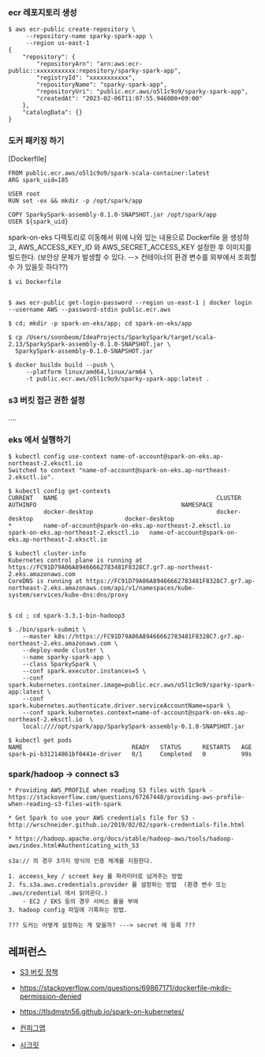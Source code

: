 ### ecr 레포지토리 생성 ###

```
$ aws ecr-public create-repository \
     --repository-name sparky-spark-app \
     --region us-east-1   
{
    "repository": {
        "repositoryArn": "arn:aws:ecr-public::xxxxxxxxxxx:repository/sparky-spark-app",
        "registryId": "xxxxxxxxxxx",
        "repositoryName": "sparky-spark-app",
        "repositoryUri": "public.ecr.aws/o5l1c9o9/sparky-spark-app",
        "createdAt": "2023-02-06T11:07:55.946000+09:00"
    },
    "catalogData": {}
}     
```

### 도커 패키징 하기 ###

[Dockerfile]
```
FROM public.ecr.aws/o5l1c9o9/spark-scala-container:latest
ARG spark_uid=185

USER root 
RUN set -ex && mkdir -p /opt/spark/app

COPY SparkySpark-assembly-0.1.0-SNAPSHOT.jar /opt/spark/app
USER ${spark_uid}
```

spark-on-eks 디렉토리로 이동해서 위에 나와 있는 내용으로 Dockerfile 을 생성하고, AWS_ACCESS_KEY_ID 와 AWS_SECRET_ACCESS_KEY 설정한 후 
이미지를 빌드한다. (보안상 문제가 발생할 수 있다. --> 컨테이너의 환경 변수를 외부에서 조회할 수 가 있을듯 하다??)

```
$ vi Dockerfile


$ aws ecr-public get-login-password --region us-east-1 | docker login --username AWS --password-stdin public.ecr.aws

$ cd; mkdir -p spark-on-eks/app; cd spark-on-eks/app

$ cp /Users/soonbeom/IdeaProjects/SparkySpark/target/scala-2.13/SparkySpark-assembly-0.1.0-SNAPSHOT.jar \
  SparkySpark-assembly-0.1.0-SNAPSHOT.jar

$ docker buildx build --push \
     --platform linux/amd64,linux/arm64 \
     -t public.ecr.aws/o5l1c9o9/sparky-spark-app:latest .
```

### s3 버킷 접근 권한 설정 ###

....

### eks 에서 실행하기 ###

```
$ kubectl config use-context name-of-account@spark-on-eks.ap-northeast-2.eksctl.io
Switched to context "name-of-account@spark-on-eks.ap-northeast-2.eksctl.io".

$ kubectl config get-contexts
CURRENT   NAME                                             CLUSTER                                 AUTHINFO                                         NAMESPACE
          docker-desktop                                   docker-desktop                          docker-desktop
*         name-of-account@spark-on-eks.ap-northeast-2.eksctl.io   spark-on-eks.ap-northeast-2.eksctl.io   name-of-account@spark-on-eks.ap-northeast-2.eksctl.io

$ kubectl cluster-info
Kubernetes control plane is running at https://FC91D79A06A89466662783481F8328C7.gr7.ap-northeast-2.eks.amazonaws.com
CoreDNS is running at https://FC91D79A06A89466662783481F8328C7.gr7.ap-northeast-2.eks.amazonaws.com/api/v1/namespaces/kube-system/services/kube-dns:dns/proxy


$ cd ; cd spark-3.3.1-bin-hadoop3

$ ./bin/spark-submit \
    --master k8s://https://FC91D79A06A89466662783481F8328C7.gr7.ap-northeast-2.eks.amazonaws.com \
    --deploy-mode cluster \
    --name sparky-spark-app \
    --class SparkySpark \
    --conf spark.executor.instances=5 \
    --conf spark.kubernetes.container.image=public.ecr.aws/o5l1c9o9/sparky-spark-app:latest \
    --conf spark.kubernetes.authenticate.driver.serviceAccountName=spark \
    --conf spark.kubernetes.context=name-of-account@spark-on-eks.ap-northeast-2.eksctl.io  \
    local:////opt/spark/app/SparkySpark-assembly-0.1.0-SNAPSHOT.jar
    
$ kubectl get pods
NAME                               READY   STATUS      RESTARTS   AGE
spark-pi-b31214861bf0441e-driver   0/1     Completed   0          99s   
```

### spark/hadoop -> connect s3 ###
```
* Providing AWS_PROFILE when reading S3 files with Spark - https://stackoverflow.com/questions/67267448/providing-aws-profile-when-reading-s3-files-with-spark

* Get Spark to use your AWS credentials file for S3 - http://wrschneider.github.io/2019/02/02/spark-credentials-file.html

* https://hadoop.apache.org/docs/stable/hadoop-aws/tools/hadoop-aws/index.html#Authenticating_with_S3

s3a:// 의 경우 3가지 방식의 인증 체계를 지원한다.

1. acceess_key / screet key 를 파라미터로 넘겨주는 방법
2. fs.s3a.aws.credentials.provider 를 설정하는 방법  (환경 변수 또는 .aws/credential 에서 읽어온다.)
    - EC2 / EKS 등의 경우 서비스 롤을 부여
3. hadoop config 파일에 기록하는 방법.

??? 도커는 어떻게 설정하는 게 맞을까? ---> secret 에 등록 ??? 
```


## 레퍼런스 ##

* [S3 버킷 정책](https://inpa.tistory.com/entry/AWS-%F0%9F%93%9A-S3-%EB%B2%84%ED%82%B7-%EC%83%9D%EC%84%B1-%EC%82%AC%EC%9A%A9%EB%B2%95-%EC%8B%A4%EC%A0%84-%EA%B5%AC%EC%B6%95)
* https://stackoverflow.com/questions/69867171/dockerfile-mkdir-permission-denied
* https://tlsdmstn56.github.io/spark-on-kubernetes/

* [컨피그맵](https://arisu1000.tistory.com/27843)

* [시크릿](https://arisu1000.tistory.com/27844)
